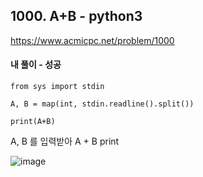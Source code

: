 ## 1000. A+B - python3
https://www.acmicpc.net/problem/1000

#### 내 풀이 - 성공
```
from sys import stdin

A, B = map(int, stdin.readline().split())

print(A+B)
```
A, B 를 입력받아 A + B print

![image](https://user-images.githubusercontent.com/51473971/144704261-cdf11403-dcff-4c29-b581-cb0a15716a54.png)
